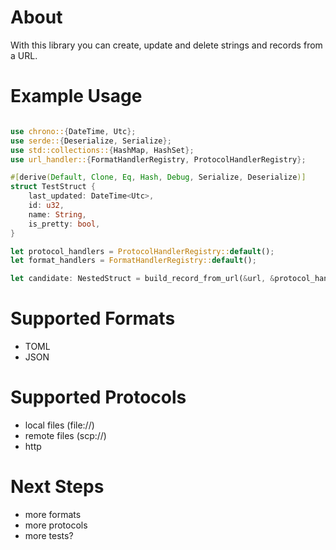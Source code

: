 # About
With this library you can create, update and delete strings and records from a URL.

# Example Usage
```rust

use chrono::{DateTime, Utc};
use serde::{Deserialize, Serialize};
use std::collections::{HashMap, HashSet};
use url_handler::{FormatHandlerRegistry, ProtocolHandlerRegistry};

#[derive(Default, Clone, Eq, Hash, Debug, Serialize, Deserialize)]
struct TestStruct {
    last_updated: DateTime<Utc>,
    id: u32,
    name: String,
    is_pretty: bool,
}

let protocol_handlers = ProtocolHandlerRegistry::default();
let format_handlers = FormatHandlerRegistry::default();

let candidate: NestedStruct = build_record_from_url(&url, &protocol_handlers, &format_handlers)?;
```


# Supported Formats
- TOML
- JSON

# Supported Protocols
- local files (file://)
- remote files (scp://)
- http

# Next Steps
- more formats
- more protocols
- more tests?

